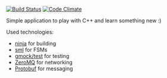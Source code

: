 [![Build Status](https://travis-ci.org/norkos/simplelte.svg?branch=master)](https://travis-ci.org/norkos/simplelte)
[![Code Climate](https://codeclimate.com/github/norkos/simplelte/badges/gpa.svg)](https://codeclimate.com/github/norkos/simplelte)

<p>Simple application to play with C++ and learn something new :)</p>
<p>Used technologies:
<ul>
<li><a href="https://ninja-build.org/">ninja</a> for building</li>
<li><a href="https://github.com/boost-experimental/sml">sml</a> for FSMs</li>
<li><a href="https://github.com/google/googletest">gmock/test</a> for testing</li>
<li><a href="http://zeromq.org">ZeroMQ</a> for networking</li>
<li><a href="https://developers.google.com/protocol-buffers/">Protobuf</a> for messaging</li>
</ul>
</p>
